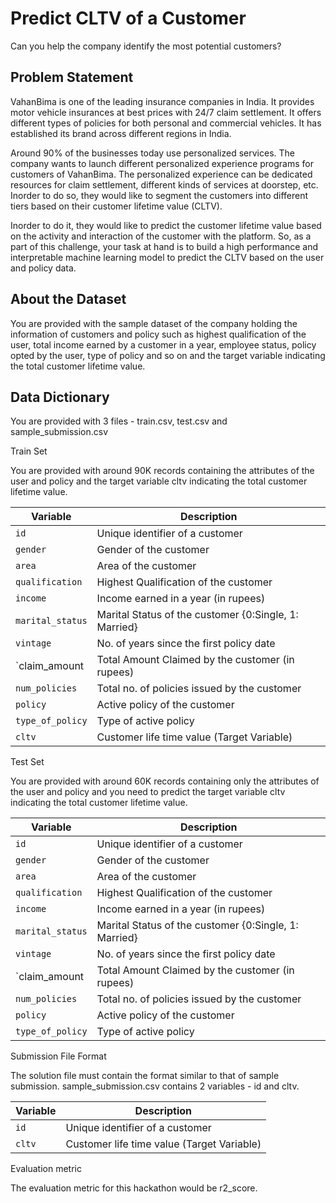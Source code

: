# Predict CLTV of a Customer

Can you help the company identify the most potential customers?

## Problem Statement

VahanBima is one of the leading insurance companies in India. It provides motor vehicle insurances at best prices with 24/7 claim settlement.  It offers different types of policies for  both personal and commercial vehicles. It has established its brand across different regions in India. 

Around 90% of the businesses today use personalized services. The company wants to launch different personalized experience programs for customers of VahanBima. The personalized experience can be dedicated resources for claim settlement, different kinds of services at doorstep, etc. Inorder to do so, they would like to segment the customers into different tiers based on their customer lifetime value (CLTV).

Inorder to do it, they would like to predict the customer lifetime value based on the activity and interaction of the customer with the platform. So, as a part of this challenge, your task at hand is to build a high performance and interpretable machine learning model to predict the CLTV based on the user and policy data.

## About the Dataset

You are provided with the sample dataset of the company holding the information of customers and policy such as highest qualification of the user, total income earned by a customer in a year, employee status,  policy opted by the user, type of policy and so on and the target variable indicating the total customer lifetime value.

## Data Dictionary

You are provided with 3 files - train.csv, test.csv and sample_submission.csv

Train Set

You are provided with around 90K records containing the attributes of the user and policy and the target variable cltv indicating the total customer lifetime value.

|     Variable            |                       Description                     |
| ----------------------- | ----------------------------------------------------- |
| 		`id`    			      | Unique identifier of a customer	                      |
|			`gender`		        | Gender of the customer                                |
|			`area`			        | Area of the customer                                  |
| 		`qualification`	    | Highest Qualification of the customer                 |
|			`income`		        |	Income earned in a year (in rupees)                   |
|			`marital_status`    |	Marital Status of the customer {0:Single, 1: Married} |
| 		`vintage`			      | No. of years since the first policy date              |
|			`claim_amount 	    |	Total Amount Claimed by the customer (in rupees)      |
|			`num_policies`      |	Total no. of policies issued by the customer          |
| 		`policy`			      | Active policy of the customer                         |
|			`type_of_policy`    |	Type of active policy                                 |
|			`cltv`			        |	Customer life time value (Target Variable)            |

Test Set

You are provided with around 60K records containing only the attributes of the user and policy and you need to predict the target variable cltv indicating the total customer lifetime value.

|     Variable            |                       Description                     |
| ----------------------- | ----------------------------------------------------- |
| 		`id`    			      | Unique identifier of a customer	                      |
|			`gender`		        | Gender of the customer                                |
|			`area`			        | Area of the customer                                  |
| 		`qualification`	    | Highest Qualification of the customer                 |
|			`income`		        |	Income earned in a year (in rupees)                   |
|			`marital_status`    |	Marital Status of the customer {0:Single, 1: Married} |
| 		`vintage`			      | No. of years since the first policy date              |
|			`claim_amount 	    |	Total Amount Claimed by the customer (in rupees)      |
|			`num_policies`      |	Total no. of policies issued by the customer          |
| 		`policy`			      | Active policy of the customer                         |
|			`type_of_policy`    |	Type of active policy                                 |

Submission File Format

The solution file must contain the format similar to that of sample submission. sample_submission.csv contains 2 variables - id and cltv.

|     Variable            |                       Description                     |
| ----------------------- | ----------------------------------------------------- |
| 		`id`    			      | Unique identifier of a customer	                      |
|			`cltv`			        |	Customer life time value (Target Variable)            |

Evaluation metric

The evaluation metric for this hackathon would be r2_score.
